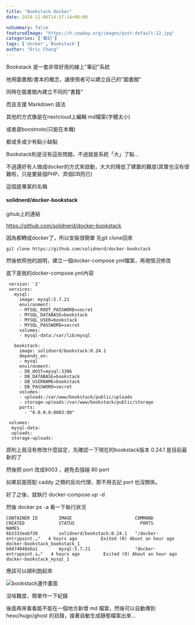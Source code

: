 ```yaml
---
title: "Bookstack Docker"
date: 2018-11-06T14:57:14+08:00

noSummary: false
featuredImage: "https://h.cowbay.org/images/post-default-12.jpg"
categories: ['筆記']
tags: ['docker','Bookstack']
author: "Eric Chang"
---
```


Bookstack 是一套非常好用的線上"筆記"系統

他用圖書館/書本的概念，讓使用者可以建立自己的"圖書館"

同時在圖書館內建立不同的"書籍"

而且支援 Markdown 語法

其他的方式像是在nextcloud上編輯 md檔案(字體太小)

或者是boostnote(只能在本機)

都或多或少有點小缺點

Bookstack則是沒有這些問題，不過就是系統「大」了點...

不過還好有人做成docker的方式來啟動，大大的降低了建置的難度(其實也沒有很難啦，只是要裝個PHP、弄個DB而已)


<!--more-->

這個是專案的名稱 
#### solidnerd/docker-bookstack

gihub上的連結

https://github.com/solidnerd/docker-bookstack


因為都轉成docker了，所以安裝很簡單
先git clone回來
```
git clone https://github.com/solidnerd/docker-bookstack
```
然後依照他的說明，建立一個docker-compose.yml檔案，再視情況修改

底下是我的docker-compose.yml內容

```
 version: '2'                                                                                                                                         
 services:
   mysql:
     image: mysql:5.7.21
     environment:
     - MYSQL_ROOT_PASSWORD=secret
     - MYSQL_DATABASE=bookstack
     - MYSQL_USER=bookstack
     - MYSQL_PASSWORD=secret
     volumes:
     - mysql-data:/var/lib/mysql
  
   bookstack:
     image: solidnerd/bookstack:0.24.1
     depends_on:
     - mysql
     environment:
     - DB_HOST=mysql:3306
     - DB_DATABASE=bookstack
     - DB_USERNAME=bookstack
     - DB_PASSWORD=secret
     volumes:
     - uploads:/var/www/bookstack/public/uploads
     - storage-uploads:/var/www/bookstack/public/storage
     ports:
       - "0.0.0.0:8003:80"
  
 volumes:
  mysql-data:
  uploads:
  storage-uploads:
```

原則上我沒有修改什麼設定，先確認一下現在的bookstack版本 0.24.1 是目前最新的了

然後把 port 改成8003 ，避免去強碰 80 port

如果前面搭配 caddy 之類的反向代理，那不用去記 port 也沒關係。

好了之後，就執行 docker-compose up -d

然後 docker ps -a 看一下執行狀況
```
CONTAINER ID        IMAGE                        COMMAND                  CREATED             STATUS                         PORTS               NAMES
6b3333eabf30        solidnerd/bookstack:0.24.1   "/docker-entrypoint.…"   4 hours ago         Exited (0) About an hour ago                       docker-bookstack_bookstack_1
b8d74048eba1        mysql:5.7.21                 "docker-entrypoint.s…"   4 hours ago         Exited (0) About an hour ago                       docker-bookstack_mysql_1
```
應該可以順利跑起來

![bookstack運作畫面](https://i.imgur.com/NIUCJhN.png)

沒啥難度，簡單作一下紀錄

後面再來看看能不能在一個地方新增 md 檔案，然後可以自動傳到 hexo/hugo/ghost 的目錄，接著自動生成靜態檔案出來...

